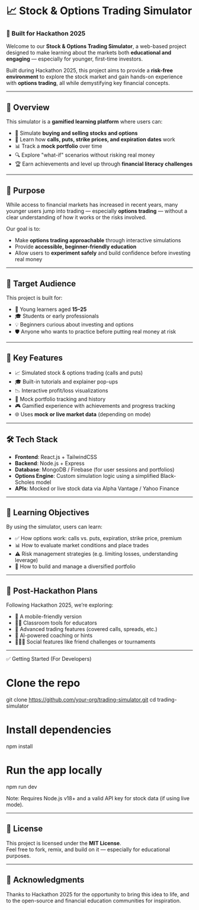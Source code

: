 # 📈 Stock & Options Trading Simulator  
### 🚀 Built for Hackathon 2025  

Welcome to our **Stock & Options Trading Simulator**, a web-based project designed to make learning about the markets both **educational and engaging** — especially for younger, first-time investors.  

Built during Hackathon 2025, this project aims to provide a **risk-free environment** to explore the stock market and gain hands-on experience with **options trading**, all while demystifying key financial concepts.

---

## 🧠 Overview

This simulator is a **gamified learning platform** where users can:

- 🛒 Simulate **buying and selling stocks and options**
- 🧠 Learn how **calls, puts, strike prices, and expiration dates** work
- 📊 Track a **mock portfolio** over time
- 🔍 Explore "what-if" scenarios without risking real money
- 🏆 Earn achievements and level up through **financial literacy challenges**

---

## 🎯 Purpose

While access to financial markets has increased in recent years, many younger users jump into trading — especially **options trading** — without a clear understanding of how it works or the risks involved.

Our goal is to:

- Make **options trading approachable** through interactive simulations  
- Provide **accessible, beginner-friendly education**  
- Allow users to **experiment safely** and build confidence before investing real money  

---

## 👥 Target Audience

This project is built for:

- 🌱 Young learners aged **15–25**  
- 🎓 Students or early professionals  
- 💡 Beginners curious about investing and options  
- 🛡️ Anyone who wants to practice before putting real money at risk  

---

## 🔧 Key Features

- 📈 Simulated stock & options trading (calls and puts)  
- 🎓 Built-in tutorials and explainer pop-ups  
- 📉 Interactive profit/loss visualizations  
- 💼 Mock portfolio tracking and history  
- 🎮 Gamified experience with achievements and progress tracking  
- 🌐 Uses **mock or live market data** (depending on mode)  

---

## 🛠️ Tech Stack

- **Frontend**: React.js + TailwindCSS  
- **Backend**: Node.js + Express  
- **Database**: MongoDB / Firebase (for user sessions and portfolios)  
- **Options Engine**: Custom simulation logic using a simplified Black-Scholes model  
- **APIs**: Mocked or live stock data via Alpha Vantage / Yahoo Finance  

---

## 📘 Learning Objectives

By using the simulator, users can learn:

- ✅ How options work: calls vs. puts, expiration, strike price, premium  
- 📊 How to evaluate market conditions and place trades  
- ⚠️ Risk management strategies (e.g. limiting losses, understanding leverage)  
- 🧩 How to build and manage a diversified portfolio  

---

## 🚧 Post-Hackathon Plans

Following Hackathon 2025, we’re exploring:

- 📱 A mobile-friendly version  
- 🧑‍🏫 Classroom tools for educators  
- 🔄 Advanced trading features (covered calls, spreads, etc.)  
- 🧠 AI-powered coaching or hints  
- 🧑‍🤝‍🧑 Social features like friend challenges or tournaments  

---

✅ Getting Started (For Developers)
# Clone the repo
git clone https://github.com/your-org/trading-simulator.git
cd trading-simulator

# Install dependencies
npm install

# Run the app locally
npm run dev


Note: Requires Node.js v18+ and a valid API key for stock data (if using live mode).

---

## 📄 License

This project is licensed under the **MIT License**.  
Feel free to fork, remix, and build on it — especially for educational purposes.

---

## 🙌 Acknowledgments

Thanks to Hackathon 2025 for the opportunity to bring this idea to life, and to the open-source and financial education communities for inspiration.
